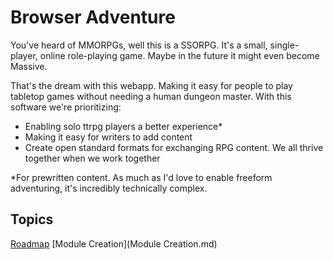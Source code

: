 # Browser Adventure

You've heard of MMORPGs, well this is a SSORPG. It's a small, single-player, online role-playing game.
Maybe in the future it might even become Massive.

That's the dream with this webapp. Making it easy for people to play tabletop games without needing a human dungeon master.
With this software we're prioritizing:
 - Enabling solo ttrpg players a better experience*
 - Making it easy for writers to add content
 - Create open standard formats for exchanging RPG content. We all thrive together when we work together

<super>*</super>For prewritten content. As much as I'd love to enable freeform adventuring, it's incredibly technically complex.

## Topics
[Roadmap](Roadmap.md)
[Module Creation](Module Creation.md)

